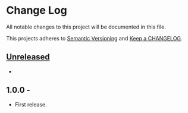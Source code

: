 # Change Log

All notable changes to this project will be documented in this file.

This projects adheres to [Semantic Versioning](http://semver.org/) and [Keep a CHANGELOG](http://keepachangelog.com/).

## [Unreleased][unreleased]
-

## 1.0.0 - 
- First release.

[unreleased]: https://github.com/wp-pay-gateways/ginger-payments/compare/1.0.0...HEAD
